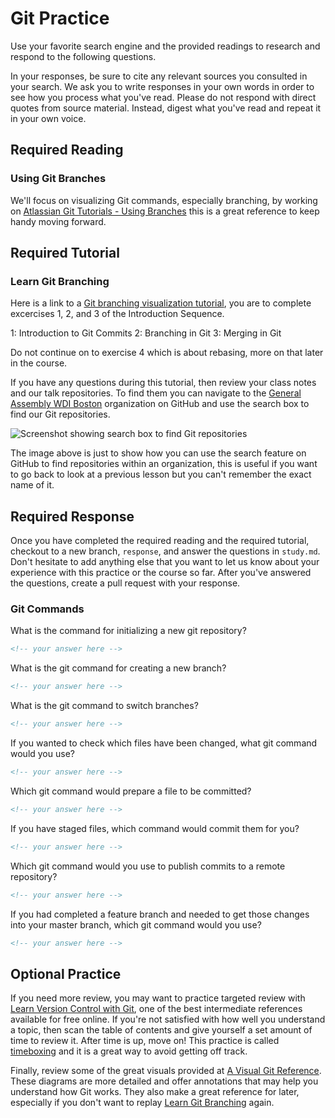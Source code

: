 # Git Practice

Use your favorite search engine and the provided readings to research and
respond to the following questions.

In your responses, be sure to cite any relevant sources you consulted in your
search. We ask you to write responses in your own words in order to see how you
process what you've read. Please do not respond with direct quotes from source
material. Instead, digest what you've read and repeat it in your own voice.

## Required Reading

### Using Git Branches

We'll focus on visualizing Git commands, especially branching, by working on [Atlassian Git Tutorials - Using Branches](https://www.atlassian.com/git/tutorials/using-branches)
this is a great reference to keep handy moving forward.

## Required Tutorial

### Learn Git Branching

Here is a link to a [Git branching visualization tutorial](https://learngitbranching.js.org/), you are to complete
excercises 1, 2, and 3 of the Introduction Sequence.

1: Introduction to Git Commits
2: Branching in Git
3: Merging in Git

Do not continue on to exercise 4 which is about rebasing, more on that later in
the course.

If you have any questions during this tutorial, then review your class notes
and our talk repositories. To find them you can navigate to the [General Assembly WDI Boston](https://git.generalassemb.ly/ga-wdi-boston)
organization on GitHub and use the search box to find our Git repositories.

![Screenshot showing search box to find Git repositories](https://i.imgur.com/TcAbSrU.png)

The image above is just to show how you can use the search feature on GitHub to
find repositories within an organization, this is useful if you want to go back
to look at a previous lesson but you can't remember the exact name of it.

## Required Response

Once you have completed the required reading and the required tutorial,
checkout to a new branch, `response`, and answer the questions in `study.md`.
Don't hesitate to add anything else that you want to let us know about your
experience with this practice or the course so far. After you've answered the
questions, create a pull request with your response.

### Git Commands

What is the command for initializing a new git repository?

```md
<!-- your answer here -->
```

What is the git command for creating a new branch?

```md
<!-- your answer here -->
```

What is the git command to switch branches?

```md
<!-- your answer here -->
```

If you wanted to check which files have been changed, what git command would
you use?

```md
<!-- your answer here -->
```

Which git command would prepare a file to be committed?

```md
<!-- your answer here -->
```

If you have staged files, which command would commit them for you?

```md
<!-- your answer here -->
```

Which git command would you use to publish commits to a remote repository?

```md
<!-- your answer here -->
```

If you had completed a feature branch and needed to get those changes into your
master branch, which git command would you use?

```md
<!-- your answer here -->
```


## Optional Practice

If you need more review, you may want to practice targeted review with [Learn Version Control with Git](http://www.git-tower.com/learn/git/ebook/),
one of the best intermediate references available for free online. If you're
not satisfied with how well you understand a topic, then scan the table of
contents and give yourself a set amount of time to review it. After time is up,
move on! This practice is called [timeboxing](https://en.wikipedia.org/wiki/Timeboxing)
and it is a great way to avoid getting off track.

Finally, review some of the great visuals provided at [A Visual Git Reference](http://marklodato.github.io/visual-git-guide/index-en.html).
These diagrams are more detailed and offer annotations that may help you
understand how Git works. They also make a great reference for later,
especially if you don't want to replay [Learn Git Branching](http://pcottle.github.io/learnGitBranching/)
again.
